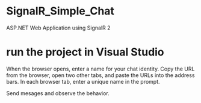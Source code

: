# SignalR_Simple_Chat
ASP.NET Web Application using SignalR 2

# run the project in Visual Studio 
When the browser opens, enter a name for your chat identity.
Copy the URL from the browser, open two other tabs, and paste the URLs into the address bars.
In each browser tab, enter a unique name in the prompt.

Send mesages and observe the behavior. 

